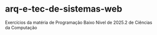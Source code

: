 # arq-e-tec-de-sistemas-web
Exercícios da matéria de Programação Baixo Nível de 2025.2 de Ciências da Computação
